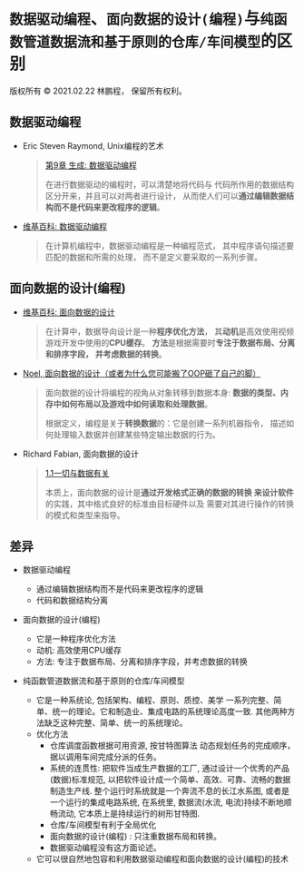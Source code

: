 # `数据驱动编程`、`面向数据的设计(编程)`与`纯函数管道数据流和基于原则的仓库/车间模型`的区别

版权所有 © 2021.02.22 林鹏程， 保留所有权利。

## 数据驱动编程

- Eric Steven Raymond, Unix编程的艺术

  > [第9章 生成: 数据驱动编程](https://homepage.cs.uri.edu/~thenry/resources/unix_art/ch09s01.html)
  >
  > 在进行数据驱动的编程时，可以清楚地将代码与
  > 代码所作用的数据结构区分开来，并且可以对两者进行设计，
  > 从而使人们可以**通过编辑数据结构而不是代码来更改程序的逻辑**。
  
- [维基百科: 数据驱动编程](https://en.wikipedia.org/wiki/Data-driven_programming)

  > 在计算机编程中，数据驱动编程是一种编程范式，
  > 其中程序语句描述要匹配的数据和所需的处理，
  > 而不是定义要采取的一系列步骤。
  
## 面向数据的设计(编程)

- [维基百科: 面向数据的设计](https://en.wikipedia.org/wiki/Data-oriented_design)

  > 在计算中，数据导向设计是一种**程序优化方法**，
  > 其**动机**是高效使用视频游戏开发中使用的**CPU缓存**。 
  > **方法**是根据需要时**专注于数据布局、分离和排序字段，
  > 并考虑数据的转换**。
  
- [Noel, 面向数据的设计（或者为什么您可能搬了OOP砸了自己的脚）](https://gamesfromwithin.com/data-oriented-design)

  > 面向数据的设计将编程的视角从对象转移到数据本身:
  > **数据的类型、内存中如何布局以及游戏中如何读取和处理数据**。
  > 
  > 根据定义，编程是关于**转换数据**的：它是创建一系列机器指令，
  > 描述如何处理输入数据并创建某些特定输出数据的行为。
  
- Richard Fabian, 面向数据的设计

  > [1.1一切与数据有关](https://www.dataorienteddesign.com/dodbook/node2.html#SECTION00210000000000000000)
  > 
  > 本质上，面向数据的设计是**通过开发格式正确的数据的转换
  > 来设计软件**的实践，其中格式良好的标准由目标硬件以及
  > 需要对其进行操作的转换的模式和类型来指导。 

## 差异

- 数据驱动编程
  - 通过编辑数据结构而不是代码来更改程序的逻辑
  - 代码和数据结构分离
  
- 面向数据的设计(编程)  
  - 它是一种程序优化方法
  - 动机: 高效使用CPU缓存
  - 方法: 专注于数据布局、分离和排序字段，并考虑数据的转换
  
- 纯函数管道数据流和基于原则的仓库/车间模型
  - 它是一种系统论, 包括架构、编程、原则、质控、美学
    一系列完整、简单、统一的理论。它和制造业、集成电路的系统理论高度一致.
    其他两种方法缺乏这种完整、简单、统一的系统理论。 
  - 优化方法
    - 仓库调度函数根据可用资源, 按甘特图算法
      动态规划任务的完成顺序，据以调用车间完成分派的任务。
    - 系统的连贯性: 把软件当成生产数据的工厂, 
      通过设计一个优秀的产品(数据)标准规范, 
      以把软件设计成一个简单、高效、可靠、流畅的数据制造生产线.
      整个运行时系统就是一个奔流不息的长江水系图, 
      或者是一个运行的集成电路系统,
      在系统里, 数据流(水流, 电流)持续不断地顺畅流动,
      它本质上是持续运行的树形甘特图.
    - 仓库/车间模型有利于全局优化
    - 面向数据的设计(编程) : 只注重数据布局和转换。
    - 数据驱动编程没有这方面论述。
  - 它可以很自然地包容和利用数据驱动编程和面向数据的设计(编程)的技术
